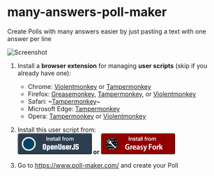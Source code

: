 # many-answers-poll-maker
Create Polls with many answers easier by just pasting a text with one answer per line

![Screenshot](https://user-images.githubusercontent.com/3372598/108581000-e1cc5a80-730c-11eb-958e-ef73c89efca2.gif)

1. Install a **browser extension** for managing **user scripts** (skip if you already have one):
    
    - Chrome: [Violentmonkey](https://chrome.google.com/webstore/detail/violent-monkey/jinjaccalgkegednnccohejagnlnfdag) or [Tampermonkey](https://chrome.google.com/webstore/detail/tampermonkey/dhdgffkkebhmkfjojejmpbldmpobfkfo)     
    - Firefox: [Greasemonkey](https://addons.mozilla.org/firefox/addon/greasemonkey/), [Tampermonkey](https://addons.mozilla.org/firefox/addon/tampermonkey/), or [Violentmonkey](https://addons.mozilla.org/firefox/addon/violentmonkey/)  
    - Safari: ~[Tampermonkey](https://github.com/victornpb/deleteDiscordMessages/issues/91#issuecomment-654514364)~ 
    - Microsoft Edge: [Tampermonkey](https://www.microsoft.com/store/p/tampermonkey/9nblggh5162s)  
    - Opera: [Tampermonkey](https://addons.opera.com/extensions/details/tampermonkey-beta/) or [Violentmonkey](https://addons.opera.com/extensions/details/violent-monkey/)  

2. Install this user script from:  
  **<a href="https://openuserjs.org/scripts/victornpb/ManyAnswers_PollMaker" target="_blank"> <img src="install-from-openuserjs-org.png" alt="Install from OpenUserJS"></a>
  or
  <a href="https://greasyfork.org/en/scripts/422028-manyanswers-pollmaker" target="_blank"><img src="install-from-grease-fork.png" alt="Install from GreasyFork"></a>**
  
3. Go to https://www.poll-maker.com/ and create your Poll

